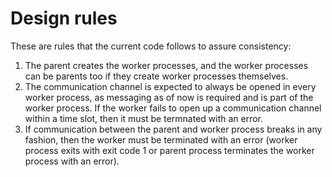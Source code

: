 Design rules
===

These are rules that the current code follows to assure consistency:

1. The parent creates the worker processes, and the worker processes can be
   parents too if they create worker processes themselves.
2. The communication channel is expected to always be opened in every worker
   process, as messaging as of now is required and is part of the worker
   process. If the worker fails to open up a communication channel within a time
   slot, then it must be termnated with an error.
3. If communication between the parent and worker process breaks in any fashion,
   then the worker must be terminated with an error (worker process exits with exit code 1
   or parent process terminates the worker process with an error).

